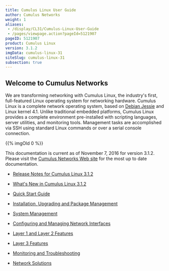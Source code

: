 ```yaml
---
title: Cumulus Linux User Guide
author: Cumulus Networks
weight: 1
aliases:
 - /display/CL31/Cumulus-Linux-User-Guide
 - /pages/viewpage.action?pageId=5121907
pageID: 5121907
product: Cumulus Linux
version: 3.1.2
imgData: cumulus-linux-31
siteSlug: cumulus-linux-31
subsection: true
---
```

## <span>Welcome to Cumulus Networks</span>

We are transforming networking with Cumulus Linux, the industry's first,
full-featured Linux operating system for networking hardware. Cumulus
Linux is a complete network operating system, based on [Debian
Jessie](https://www.debian.org/releases/jessie/) and Linux kernel 4.1.
Unlike traditional embedded platforms, Cumulus Linux provides a complete
environment pre-installed with scripting languages, server utilities,
and monitoring tools. Management tasks are accomplished via SSH using
standard Linux commands or over a serial console connection.

{{% imgOld 0 %}}

This documentation is current as of November 7, 2016 for version 3.1.2.
Please visit the [Cumulus Networks Web
site](http://docs.cumulusnetworks.com) for the most up to date
documentation.

  - [Release Notes for Cumulus
    Linux 3.1.2](https://support.cumulusnetworks.com/hc/en-us/articles/231974068)

  - [What's New in Cumulus Linux
    3.1.2](/version/cumulus-linux-31/What's-New-in-Cumulus-Linux-3.1)

  - [Quick Start Guide](/version/cumulus-linux-31/Quick-Start-Guide)

  - [Installation, Upgrading and Package
    Management](/version/cumulus-linux-31/Installation-Upgrading-and-Package-Management/)

  - [System Management](/version/cumulus-linux-31/System-Management/)

  - [Configuring and Managing Network
    Interfaces](/version/cumulus-linux-31/Configuring-and-Managing-Network-Interfaces/)

  - [Layer 1 and Layer 2
    Features](/version/cumulus-linux-31/Layer-1-and-Layer-2-Features/)

  - [Layer 3 Features](/version/cumulus-linux-31/Layer-3-Features/)

  - [Monitoring and
    Troubleshooting](/version/cumulus-linux-31/Monitoring-and-Troubleshooting/)

  - [Network Solutions](/version/cumulus-linux-31/Network-Solutions/)

<article id="html-search-results" class="ht-content" style="display: none;">

</article>

<footer id="ht-footer">

</footer>
